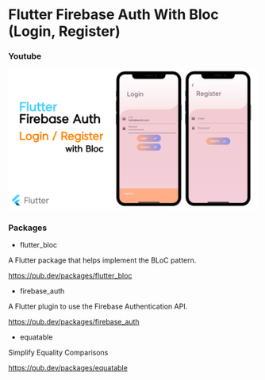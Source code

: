 # Flutter Firebase Auth With Bloc (Login, Register)

### Youtube
[![Flutter Firebase Auth](./readme/youtube.png)](https://youtu.be/xGqMgHnDgb8)

### Packages
* flutter_bloc


A Flutter package that helps implement the BLoC pattern.


https://pub.dev/packages/flutter_bloc

* firebase_auth


A Flutter plugin to use the Firebase Authentication API.


https://pub.dev/packages/firebase_auth

* equatable 


Simplify Equality Comparisons


https://pub.dev/packages/equatable





